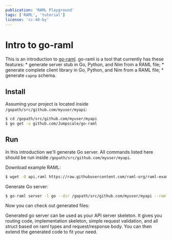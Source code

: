 ```yaml
---
publication: 'RAML Playground'
tags: ['RAML', 'tutorial']
license: 'cc-40-by'
---
```


# Intro to go-raml

This is an introduction to [go-raml](https://github.com/Jumpscale/go-raml). go-raml is a tool that currently has these features:
    * generate server stub in Go, Python, and Nim from a RAML file;
    * generate complete client library in Go, Python, and Nim from a RAML file;
    * generate `capnp` schema.


## Install

Assuming your project is located inside `/gopath/src/github.com/myuser/myapi`:

```sh
$ cd /gopath/src/github.com/myuser/myapi
$ go get -u github.com/Jumpscale/go-raml
```

## Run

In this introduction we'll generate Go server. All commands listed here should be run inside `/gopath/src/github.com/myuser/myapi`.

Download example RAML:

```sh
$ wget -O api.raml https://raw.githubusercontent.com/raml-org/raml-examples/master/helloworld/helloworld.raml
```

Generate Go server:

```sh
$ go-raml server -l go --dir /gopath/src/github.com/myuser/myapi --ramlfile api.raml --import-path github.com/myuser/myapi
```

Now you can check out generated files:

<script src="https://gist.github.com/postatum/5f7fa9da6f0d6532a4ea27fed7ec304d"></script>

Generated go server can be used as your API server skeleton. It gives you routing code, implementation skeleton, simple request validation, and all struct based on raml types and request/response body. You can then extend the generated code to fit your need.
